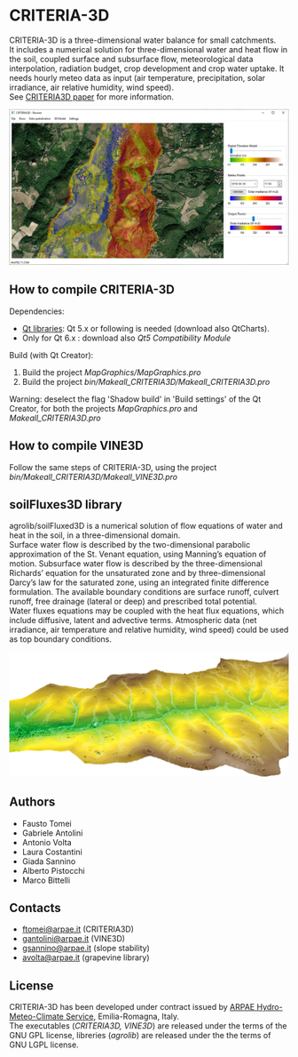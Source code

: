 # CRITERIA-3D
CRITERIA-3D is a three-dimensional water balance for small catchments.  
It includes a numerical solution for three-dimensional water and heat flow in the soil, coupled surface and subsurface flow, meteorological data interpolation, radiation budget, crop development and crop water uptake. It needs hourly meteo data as input (air temperature, precipitation, solar irradiance, air relative humidity, wind speed).  
See [CRITERIA3D paper](https://github.com/ARPA-SIMC/CRITERIA3D/blob/master/DOC/CRITERIA3D.pdf) for more information. 

![](https://github.com/ARPA-SIMC/CRITERIA3D/blob/master/DOC/img/CRITERIA3D.png)

## How to compile CRITERIA-3D
Dependencies:
- [Qt libraries](https://www.qt.io/download-qt-installer): Qt 5.x or following is needed (download also QtCharts).
- Only for Qt 6.x : download also *Qt5 Compatibility Module*

Build (with Qt Creator):
1) Build the project  *MapGraphics/MapGraphics.pro* 
2) Build the project  *bin/Makeall_CRITERIA3D/Makeall_CRITERIA3D.pro*

Warning: deselect the flag 'Shadow build' in 'Build settings' of the Qt Creator, for both the projects *MapGraphics.pro* and *Makeall_CRITERIA3D.pro*

## How to compile VINE3D
Follow the same steps of CRITERIA-3D, using the project  *bin/Makeall_CRITERIA3D/Makeall_VINE3D.pro*

## soilFluxes3D library 
agrolib/soilFluxed3D is a numerical solution of flow equations of water and heat in the soil, in a three-dimensional domain.  
Surface water flow is described by the two-dimensional parabolic approximation of the St. Venant equation, using Manning’s equation of motion. Subsurface water flow is described by the three-dimensional Richards’ equation for the unsaturated zone and by three-dimensional Darcy’s law for the saturated zone, using an integrated finite difference formulation. The available boundary conditions are surface runoff, culvert runoff, free drainage (lateral or deep) and prescribed total potential.  
Water fluxes equations may be coupled with the heat flux equations, which include diffusive, latent and advective terms. Atmospheric data (net irradiance, air temperature and relative humidity, wind speed) could be used as top boundary conditions.

![](https://github.com/ARPA-SIMC/CRITERIA3D/blob/master/DOC/img/ravone.png)

## Authors
- Fausto Tomei      
- Gabriele Antolini 
- Antonio Volta
- Laura Costantini
- Giada Sannino
- Alberto Pistocchi  
- Marco Bittelli  

## Contacts
- ftomei@arpae.it   (CRITERIA3D)
- gantolini@arpae.it  (VINE3D)
- gsannino@arpae.it (slope stability)
- avolta@arpae.it  (grapevine library)

## License
CRITERIA-3D has been developed under contract issued by [ARPAE Hydro-Meteo-Climate Service](https://github.com/ARPA-SIMC), Emilia-Romagna, Italy.  
The executables (*CRITERIA3D, VINE3D*) are released under the terms of the GNU GPL license, libreries (*agrolib*) are released under the the terms of GNU LGPL license.
